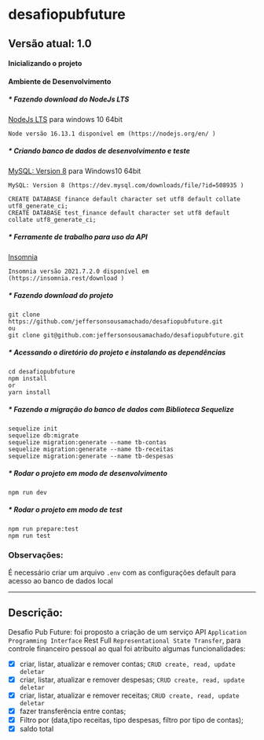 # desafiopubfuture


## Versão atual: 1.0

#### Inicializando o projeto
#### Ambiente de Desenvolvimento

##### * Fazendo download do NodeJs LTS
[NodeJs LTS](https://nodejs.org/en/) para windows 10 64bit
```
Node versão 16.13.1 disponível em (https://nodejs.org/en/ )
```

##### * Criando banco de dados de desenvolvimento e teste
[MySQL: Version 8](https://dev.mysql.com/downloads/file/?id=508935) para Windows10 64bit
```
MySQL: Version 8 (https://dev.mysql.com/downloads/file/?id=508935 )

CREATE DATABASE finance default character set utf8 default collate utf8_generate_ci;
CREATE DATABASE test_finance default character set utf8 default collate utf8_generate_ci;
```

##### * Ferramente de trabalho para uso da API
[Insomnia](https://insomnia.rest/download)
```
Insomnia versão 2021.7.2.0 disponível em (https://insomnia.rest/download )
```

##### * Fazendo download do projeto
```
git clone https://github.com/jeffersonsousamachado/desafiopubfuture.git
ou
git clone git@github.com:jeffersonsousamachado/desafiopubfuture.git
```

##### * Acessando o diretório do projeto e instalando as dependências
```
cd desafiopubfuture
npm install
or 
yarn install
```

##### * Fazendo a migração do banco de dados com Biblioteca Sequelize
```
sequelize init 
sequelize db:migrate
sequelize migration:generate --name tb-contas
sequelize migration:generate --name tb-receitas
sequelize migration:generate --name tb-despesas
```

##### * Rodar o projeto em modo de desenvolvimento
```
npm run dev
```

##### * Rodar o projeto em modo de test
```
npm run prepare:test
npm run test
```

### Observações:

É necessário criar um arquivo `.env` com as configurações default para acesso ao banco de dados local

______________________________________________________________________________________________________________________________________

## Descrição:

Desafio Pub Future: foi proposto a criação de um serviço API `Application Programming Interface` Rest Full `Representational State Transfer`, para controle financeiro pessoal ao qual foi atribuito algumas funcionalidades:
* [x] criar, listar, atualizar e remover contas; `CRUD create, read, update deletar`
* [x] criar, listar, atualizar e remover despesas; `CRUD create, read, update deletar`
* [x] criar, listar, atualizar e remover receitas; `CRUD create, read, update deletar`
* [x] fazer transferência entre contas;
* [x] Filtro por (data,tipo receitas, tipo despesas, filtro por tipo de contas);
* [X] saldo total
